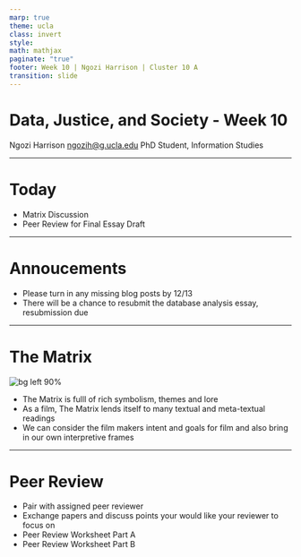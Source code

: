 ```yaml
---
marp: true
theme: ucla
class: invert
style: 
math: mathjax
paginate: "true"
footer: Week 10 | Ngozi Harrison | Cluster 10 A
transition: slide
---
```

<script type="module">
  import mermaid from 'https://cdn.jsdelivr.net/npm/mermaid@10/dist/mermaid.esm.min.mjs';
  mermaid. initialize ({ startOnLoad: true, theme: 'dark' });
</script>

# Data, Justice, and Society - Week 10


Ngozi Harrison 
ngozih@g.ucla.edu
PhD Student, Information Studies

---
# Today
- Matrix Discussion
- Peer Review for Final Essay Draft

---
# Annoucements
- Please turn in any missing blog posts by 12/13
- There will be a chance to resubmit the database analysis essay, resubmission due 


---
# The Matrix
![bg left 90%](../Pasted%20image%2020241203074321.png)
 - The Matrix is fulll of rich symbolism, themes and lore
 - As a film, The Matrix lends itself to many textual and meta-textual readings
 - We can consider the film makers intent and goals for film and also bring in our own interpretive frames

----

# Peer Review
- Pair with assigned peer reviewer
- Exchange papers and discuss points your would like your reviewer to focus on
- Peer Review Worksheet Part A
- Peer Review Worksheet Part B